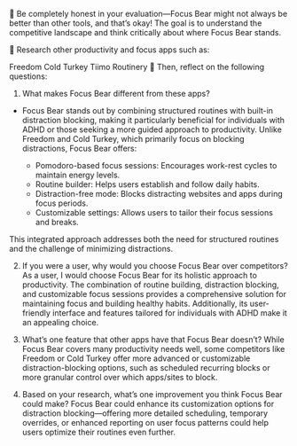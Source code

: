 📌 Be completely honest in your evaluation—Focus Bear might not always be better than other tools, and that’s okay! The goal is to understand the competitive landscape and think critically about where Focus Bear stands.

📌 Research other productivity and focus apps such as:

Freedom
Cold Turkey
Tiimo
Routinery
📌 Then, reflect on the following questions:

1. What makes Focus Bear different from these apps?
- Focus Bear stands out by combining structured routines with built-in distraction blocking, making it particularly 
beneficial for individuals with ADHD or those seeking a more guided approach to productivity. Unlike Freedom and Cold Turkey, which primarily focus on blocking distractions, Focus Bear offers:

  - Pomodoro-based focus sessions: Encourages work-rest cycles to maintain energy levels.
  - Routine builder: Helps users establish and follow daily habits.
  - Distraction-free mode: Blocks distracting websites and apps during focus periods.
  - Customizable settings: Allows users to tailor their focus sessions and breaks.

This integrated approach addresses both the need for structured routines and the challenge of minimizing distractions.

2. If you were a user, why would you choose Focus Bear over competitors?
As a user, I would choose Focus Bear for its holistic approach to productivity. The combination of routine building, distraction blocking, and customizable focus sessions provides a comprehensive solution for maintaining focus and building healthy habits. Additionally, its user-friendly interface and features tailored for individuals with ADHD make it an appealing choice.

3. What’s one feature that other apps have that Focus Bear doesn’t?
While Focus Bear covers many productivity needs well, some competitors like Freedom or Cold Turkey offer more advanced or customizable distraction-blocking options, such as scheduled recurring blocks or more granular control over which apps/sites to block.

4. Based on your research, what’s one improvement you think Focus Bear could make?
Focus Bear could enhance its customization options for distraction blocking—offering more detailed scheduling, temporary overrides, or enhanced reporting on user focus patterns could help users optimize their routines even further.


